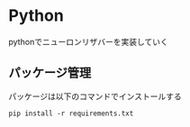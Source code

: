 # Python

pythonでニューロンリザバーを実装していく

## パッケージ管理

パッケージは以下のコマンドでインストールする
```shell
pip install -r requirements.txt
```
